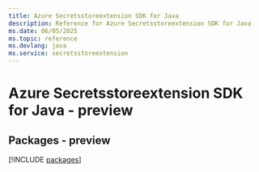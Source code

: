 ```yaml
---
title: Azure Secretsstoreextension SDK for Java
description: Reference for Azure Secretsstoreextension SDK for Java
ms.date: 06/05/2025
ms.topic: reference
ms.devlang: java
ms.service: secretsstoreextension
---
```

# Azure Secretsstoreextension SDK for Java - preview
## Packages - preview
[!INCLUDE [packages](secretsstoreextension-index.md)]